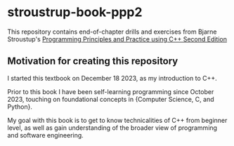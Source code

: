 # stroustrup-book-ppp2

This repository contains end-of-chapter drills and exercises from Bjarne Stroustup's [Programming Principles and Practice using C++ Second Edition](https://www.stroustrup.com/programming.html)

## Motivation for creating this repository
I started this textbook on December 18 2023, as my introduction to C++.

Prior to this book I have been self-learning programming since October 2023, touching on foundational concepts in {Computer Science, C, and Python}.

My goal with this book is to get to know technicalities of C++ from beginner level, as well as gain understanding of the broader view of programming and software engineering.

